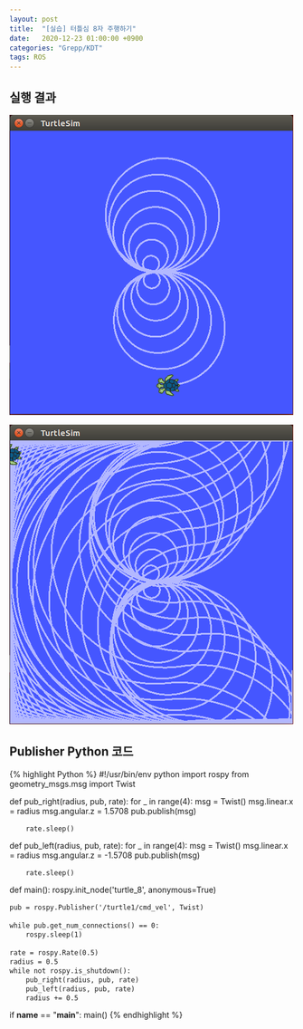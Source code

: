 ```yaml
---
layout: post
title:  "[실습] 터틀심 8자 주행하기"
date:   2020-12-23 01:00:00 +0900
categories: "Grepp/KDT"
tags: ROS
---
```


## 실행 결과


![turtlesim 8](/assets/grepp/ros_turtlesim_1.png)

![turtlesim 8](/assets/grepp/ros_turtlesim_2.png)



## Publisher Python 코드


{% highlight Python %}
#!/usr/bin/env python
import rospy
from geometry_msgs.msg import Twist

def pub_right(radius, pub, rate):
    for _ in range(4):
        msg = Twist()
        msg.linear.x = radius
        msg.angular.z = 1.5708
        pub.publish(msg)

        rate.sleep()

def pub_left(radius, pub, rate):
    for _ in range(4):
        msg = Twist()
        msg.linear.x = radius
        msg.angular.z = -1.5708
        pub.publish(msg)

        rate.sleep()

def main():
    rospy.init_node('turtle_8', anonymous=True)

    pub = rospy.Publisher('/turtle1/cmd_vel', Twist)

    while pub.get_num_connections() == 0:
        rospy.sleep(1)

    rate = rospy.Rate(0.5)
    radius = 0.5
    while not rospy.is_shutdown():
        pub_right(radius, pub, rate)
        pub_left(radius, pub, rate)
        radius += 0.5


if __name__ == "__main__":
    main()
{% endhighlight %}

